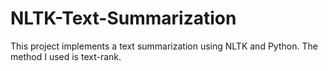 # NLTK-Text-Summarization

This project implements a text summarization using NLTK and Python. The method I used is text-rank. 
